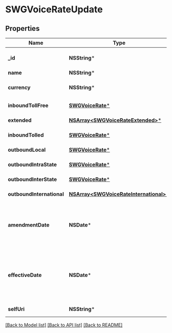 # SWGVoiceRateUpdate

## Properties
Name | Type | Description | Notes
------------ | ------------- | ------------- | -------------
**_id** | **NSString*** | The globally unique identifier for the object. | [optional] 
**name** | **NSString*** |  | [optional] 
**currency** | **NSString*** | The ISO 4217 currency code of the voice rate. | 
**inboundTollFree** | [**SWGVoiceRate***](SWGVoiceRate.md) | The inbound toll free rate. | [optional] 
**extended** | [**NSArray&lt;SWGVoiceRateExtended&gt;***](SWGVoiceRateExtended.md) | The domestic extended rates. | [optional] 
**inboundTolled** | [**SWGVoiceRate***](SWGVoiceRate.md) | The inbound tolled rate. | [optional] 
**outboundLocal** | [**SWGVoiceRate***](SWGVoiceRate.md) | The outbound local rate. | [optional] 
**outboundIntraState** | [**SWGVoiceRate***](SWGVoiceRate.md) | The outbound intra-state rate. | [optional] 
**outboundInterState** | [**SWGVoiceRate***](SWGVoiceRate.md) | The outbound inter-state rate. | [optional] 
**outboundInternational** | [**NSArray&lt;SWGVoiceRateInternational&gt;***](SWGVoiceRateInternational.md) | The outbound international rates. | [optional] 
**amendmentDate** | **NSDate*** | The date of the rate amendment. Date time is represented as an ISO-8601 string. For example: yyyy-MM-ddTHH:mm:ss.SSSZ | 
**effectiveDate** | **NSDate*** | The effective date of the rate amendment. Date time is represented as an ISO-8601 string. For example: yyyy-MM-ddTHH:mm:ss.SSSZ | 
**selfUri** | **NSString*** | The URI for this object | [optional] 

[[Back to Model list]](../README.md#documentation-for-models) [[Back to API list]](../README.md#documentation-for-api-endpoints) [[Back to README]](../README.md)


